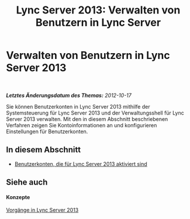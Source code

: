 ﻿---
title: 'Lync Server 2013: Verwalten von Benutzern in Lync Server'
TOCTitle: Verwalten von Benutzern in Lync Server 2013
ms:assetid: 16b2d276-f0ea-4be6-ac61-673be6f37cad
ms:mtpsurl: https://technet.microsoft.com/de-de/library/JJ649974(v=OCS.15)
ms:contentKeyID: 49890637
ms.date: 05/19/2016
mtps_version: v=OCS.15
ms.translationtype: HT
---

# Verwalten von Benutzern in Lync Server 2013

 

_**Letztes Änderungsdatum des Themas:** 2012-10-17_

Sie können Benutzerkonten in Lync Server 2013 mithilfe der Systemsteuerung für Lync Server 2013 und der Verwaltungsshell für Lync Server 2013 verwalten. Mit den in diesem Abschnitt beschriebenen Verfahren zeigen Sie Kontoinformationen an und konfigurieren Einstellungen für Benutzerkonten.

## In diesem Abschnitt

  - [Benutzerkonten, die für Lync Server 2013 aktiviert sind](lync-server-2013-user-accounts-enabled-for-lync-server.md)

## Siehe auch

#### Konzepte

[Vorgänge in Lync Server 2013](lync-server-2013-operations.md)

